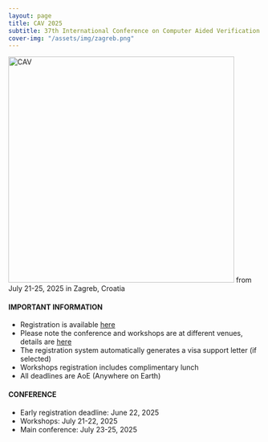 ```yaml
---
layout: page
title: CAV 2025
subtitle: 37th International Conference on Computer Aided Verification
cover-img: "/assets/img/zagreb.png"
---
```

<img src="https://conferences.i-cav.org/2025/assets/img/CAV_Logo.png" alt="CAV" width="450" class="center">
from July 21-25, 2025 in Zagreb, Croatia

#### IMPORTANT INFORMATION
* Registration is available [here](https://conferences.i-cav.org/2025/registration/)
* Please note the conference and workshops are at different venues, details are [here](https://conferences.i-cav.org/2025/venues/)
* The registration system automatically generates a visa support letter (if selected)
* Workshops registration includes complimentary lunch
* All deadlines are AoE (Anywhere on Earth)

#### CONFERENCE
* Early registration deadline: June 22, 2025
* Workshops: July 21-22, 2025
* Main conference: July 23-25, 2025